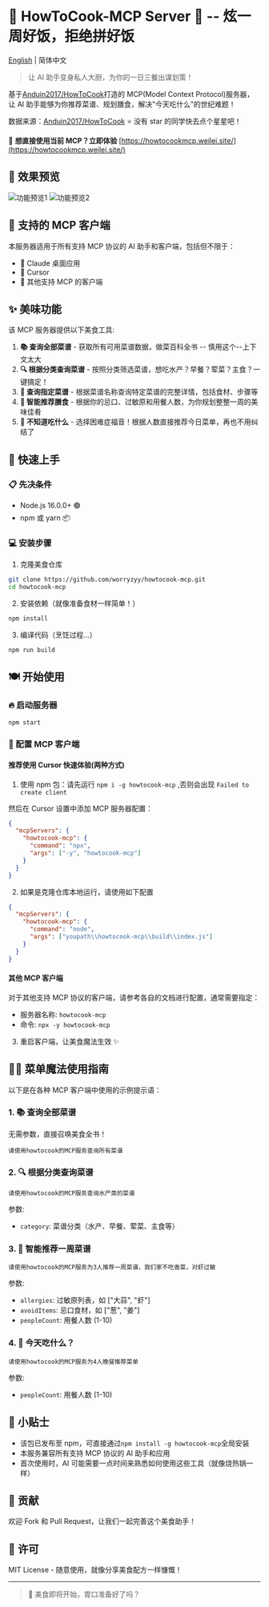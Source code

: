 # 🍳 HowToCook-MCP Server 🥘 -- 炫一周好饭，拒绝拼好饭

[English](./README_EN.md) | 简体中文

> 让 AI 助手变身私人大厨，为你的一日三餐出谋划策！

基于[Anduin2017/HowToCook](https://github.com/Anduin2017/HowToCook)打造的 MCP(Model Context Protocol)服务器，让 AI 助手能够为你推荐菜谱、规划膳食，解决"今天吃什么"的世纪难题！

数据来源：[Anduin2017/HowToCook](https://github.com/Anduin2017/HowToCook) ⭐ 没有 star 的同学快去点个星星吧！

🎉 **想直接使用当前 MCP？立即体验** [https://howtocookmcp.weilei.site/](https://howtocookmcp.weilei.site/)

## 📸 效果预览

![功能预览1](https://mp-bc8d1f0a-3356-4a4e-8592-f73a3371baa2.cdn.bspapp.com/npm/1.png)
![功能预览2](https://mp-bc8d1f0a-3356-4a4e-8592-f73a3371baa2.cdn.bspapp.com/npm/2.png)

## 🔌 支持的 MCP 客户端

本服务器适用于所有支持 MCP 协议的 AI 助手和客户端，包括但不限于：

- 🤖 Claude 桌面应用
- 📝 Cursor
- 💼 其他支持 MCP 的客户端

## ✨ 美味功能

该 MCP 服务器提供以下美食工具:

1. **📚 查询全部菜谱** - 获取所有可用菜谱数据，做菜百科全书 -- 慎用这个--上下文太大
2. **🔍 根据分类查询菜谱** - 按照分类筛选菜谱，想吃水产？早餐？荤菜？主食？一键搞定！
3. **📖 查询指定菜谱** - 根据菜谱名称查询特定菜谱的完整详情，包括食材、步骤等
4. **🧩 智能推荐膳食** - 根据你的忌口、过敏原和用餐人数，为你规划整整一周的美味佳肴
5. **🎲 不知道吃什么** - 选择困难症福音！根据人数直接推荐今日菜单，再也不用纠结了

## 🚀 快速上手

### 📋 先决条件

- Node.js 16.0.0+ 🟢
- npm 或 yarn 📦

### 💻 安装步骤

1. 克隆美食仓库

```bash
git clone https://github.com/worryzyy/howtocook-mcp.git
cd howtocook-mcp
```

2. 安装依赖（就像准备食材一样简单！）

```bash
npm install
```

3. 编译代码（烹饪过程...）

```bash
npm run build
```

## 🍽️ 开始使用

### 🔥 启动服务器

```bash
npm start
```

### 🔧 配置 MCP 客户端

#### 推荐使用 Cursor 快速体验(两种方式)

1. 使用 npm 包：请先运行 `npm i -g howtocook-mcp` ,否则会出现 `Failed to create client`

然后在 Cursor 设置中添加 MCP 服务器配置：

```json
{
  "mcpServers": {
    "howtocook-mcp": {
      "command": "npx",
      "args": ["-y", "howtocook-mcp"]
    }
  }
}
```

2. 如果是克隆仓库本地运行，请使用如下配置

```json
{
  "mcpServers": {
    "howtocook-mcp": {
      "command": "node",
      "args": ["youpath\\howtocook-mcp\\build\\index.js"]
    }
  }
}
```

#### 其他 MCP 客户端

对于其他支持 MCP 协议的客户端，请参考各自的文档进行配置，通常需要指定：

- 服务器名称: `howtocook-mcp`
- 命令: `npx -y howtocook-mcp`

3. 重启客户端，让美食魔法生效 ✨

## 🧙‍♂️ 菜单魔法使用指南

以下是在各种 MCP 客户端中使用的示例提示语：

### 1. 📚 查询全部菜谱

无需参数，直接召唤美食全书！

```
请使用howtocook的MCP服务查询所有菜谱
```

### 2. 🔍 根据分类查询菜谱

```
请使用howtocook的MCP服务查询水产类的菜谱
```

参数:

- `category`: 菜谱分类（水产、早餐、荤菜、主食等）

### 3. 🧩 智能推荐一周菜谱

```
请使用howtocook的MCP服务为3人推荐一周菜谱，我们家不吃香菜，对虾过敏
```

参数:

- `allergies`: 过敏原列表，如 ["大蒜", "虾"]
- `avoidItems`: 忌口食材，如 ["葱", "姜"]
- `peopleCount`: 用餐人数 (1-10)

### 4. 🎲 今天吃什么？

```
请使用howtocook的MCP服务为4人晚餐推荐菜单
```

参数:

- `peopleCount`: 用餐人数 (1-10)

## 📝 小贴士

- 该包已发布至 npm，可直接通过`npm install -g howtocook-mcp`全局安装
- 本服务兼容所有支持 MCP 协议的 AI 助手和应用
- 首次使用时，AI 可能需要一点时间来熟悉如何使用这些工具（就像烧热锅一样）

## 🤝 贡献

欢迎 Fork 和 Pull Request，让我们一起完善这个美食助手！

## 📄 许可

MIT License - 随意使用，就像分享美食配方一样慷慨！

---

> 🍴 美食即将开始，胃口准备好了吗？
